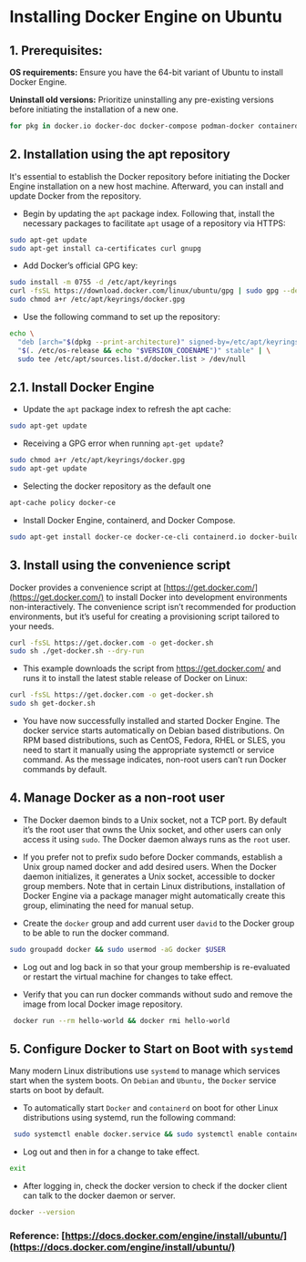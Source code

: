 # Installing Docker Engine on Ubuntu

## 1. **Prerequisites:**

**OS requirements:** Ensure you have the 64-bit variant of Ubuntu to install Docker Engine.

**Uninstall old versions:** Prioritize uninstalling any pre-existing versions before initiating the installation of a new one.

```bash
for pkg in docker.io docker-doc docker-compose podman-docker containerd runc; do sudo apt-get remove $pkg; done
```

## 2. **Installation using the apt repository**

It's essential to establish the Docker repository before initiating the Docker Engine installation on a new host machine. Afterward, you can install and update Docker from the repository. 

-  Begin by updating the `apt` package index. Following that, install the necessary packages to facilitate `apt` usage of a repository via HTTPS:

```bash
sudo apt-get update
sudo apt-get install ca-certificates curl gnupg
```

- Add Docker’s official GPG key:

```bash
sudo install -m 0755 -d /etc/apt/keyrings
curl -fsSL https://download.docker.com/linux/ubuntu/gpg | sudo gpg --dearmor -o /etc/apt/keyrings/docker.gpg
sudo chmod a+r /etc/apt/keyrings/docker.gpg
```

- Use the following command to set up the repository:

```bash
echo \
  "deb [arch="$(dpkg --print-architecture)" signed-by=/etc/apt/keyrings/docker.gpg] https://download.docker.com/linux/ubuntu \
  "$(. /etc/os-release && echo "$VERSION_CODENAME")" stable" | \
  sudo tee /etc/apt/sources.list.d/docker.list > /dev/null
```

## 2.1. **Install Docker Engine**

- Update the `apt` package index to refresh the apt cache:

```bash
sudo apt-get update
```

- Receiving a GPG error when running `apt-get update`?

```bash
sudo chmod a+r /etc/apt/keyrings/docker.gpg
sudo apt-get update
```

- Selecting the docker repository as the default one

```bash
apt-cache policy docker-ce
```

- Install Docker Engine, containerd, and Docker Compose.

```bash
sudo apt-get install docker-ce docker-ce-cli containerd.io docker-buildx-plugin docker-compose-plugin
```

## 3. **Install using the convenience script**

Docker provides a convenience script at [https://get.docker.com/](https://get.docker.com/) to install Docker into development environments non-interactively. The convenience script isn’t recommended for production environments, but it’s useful for creating a provisioning script tailored to your needs. 

```bash
curl -fsSL https://get.docker.com -o get-docker.sh
sudo sh ./get-docker.sh --dry-run
```

- This example downloads the script from https://get.docker.com/ and runs it to install the latest stable release of Docker on Linux:

```bash
curl -fsSL https://get.docker.com -o get-docker.sh
sudo sh get-docker.sh
```

- You have now successfully installed and started Docker Engine. The docker service starts automatically on Debian based distributions. On RPM based distributions, such as CentOS, Fedora, RHEL or SLES, you need to start it manually using the appropriate systemctl or service command. As the message indicates, non-root users can’t run Docker commands by default.


## 4. **Manage Docker as a non-root user**

- The Docker daemon binds to a Unix socket, not a TCP port. By default it’s the root user that owns the Unix socket, and other users can only access it using `sudo`. The Docker daemon always runs as the `root` user.

- If you prefer not to prefix sudo before Docker commands, establish a Unix group named docker and add desired users. When the Docker daemon initializes, it generates a Unix socket, accessible to docker group members. Note that in certain Linux distributions, installation of Docker Engine via a package manager might automatically create this group, eliminating the need for manual setup.

- Create the `docker` group and add current user `david` to the Docker group to be able to run the docker command.

```bash
sudo groupadd docker && sudo usermod -aG docker $USER
```

- Log out and log back in so that your group membership is re-evaluated or restart the virtual machine for changes to take effect.

- Verify that you can run docker commands without sudo and remove the image from local Docker image repository.

```bash
 docker run --rm hello-world && docker rmi hello-world
```

## 5. **Configure Docker to Start on Boot with `systemd`**

Many modern Linux distributions use `systemd` to manage which services start when the system boots. On  `Debian` and `Ubuntu,` the `Docker` service starts on boot by default.

- To automatically start `Docker` and `containerd` on boot for other Linux distributions using systemd, run the following command:

```bash
 sudo systemctl enable docker.service && sudo systemctl enable containerd.service
```

- Log out and then in for a change to take effect.

```bash
exit
```

- After logging in, check the docker version to check if the docker client can talk to the docker daemon or server.

```bash
docker --version
```

### Reference: [https://docs.docker.com/engine/install/ubuntu/](https://docs.docker.com/engine/install/ubuntu/)
